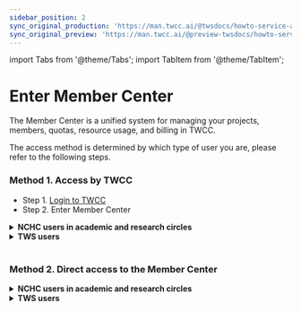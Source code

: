 ```yaml
---
sidebar_position: 2
sync_original_production: 'https://man.twcc.ai/@twsdocs/howto-service-access-service-en' 
sync_original_preview: 'https://man.twcc.ai/@preview-twsdocs/howto-service-access-service-en' 
---
```


import Tabs from '@theme/Tabs';
import TabItem from '@theme/TabItem';

# Enter Member Center

The Member Center is a unified system for managing your projects, members, quotas, resource usage, and billing in TWCC.

The access method is determined by which type of user you are, please refer to the following steps.



### Method 1. Access by TWCC

- Step 1. [Login to TWCC](https://www.twcc.ai/)
- Step 2. Enter Member Center

<details class="docspoiler">

<summary><b>NCHC users in academic and research circles</b></summary>

Click "**Username**" in the upper right corner, then click "**Account & Project**" to enter the Member Center.

![](https://cos.twcc.ai/SYS-MANUAL/uploads/upload_aa3c1a9410894afdc6f10341c577b93c.png)

</details>

<div style={{'height':'8px'}}></div>

<!-- 2. start -->

<details class="docspoiler">

<summary><b>TWS users</b></summary>

Click on "**Member Center**", "**Rescource Usage**", or "**Credits Information**" to enter the Member Center to view project information.

![](https://cos.twcc.ai/SYS-MANUAL/uploads/upload_95178518fe62f0fe9dbdb918e5e6b14d.png)

</details>

<br/>


### Method 2. Direct access to the Member Center


<!-- 1 start -->

<details class="docspoiler">

<summary><b>NCHC users in academic and research circles</b></summary>

Login to [iService](https://iservice.nchc.org.tw/nchc_service/index.php?lang_type=) to access the Member Center.

</details>

<div style={{'height':'8px'}}></div>

<!-- 2. start -->

<details class="docspoiler">

<summary><b>TWS users</b></summary>

From the [TWS official website](https://tws.twcc.ai/), select "會員中心"(Member Center) and enter your password to access the Member Center.

![](https://i.imgur.com/mNk06Ct.png)

</details>